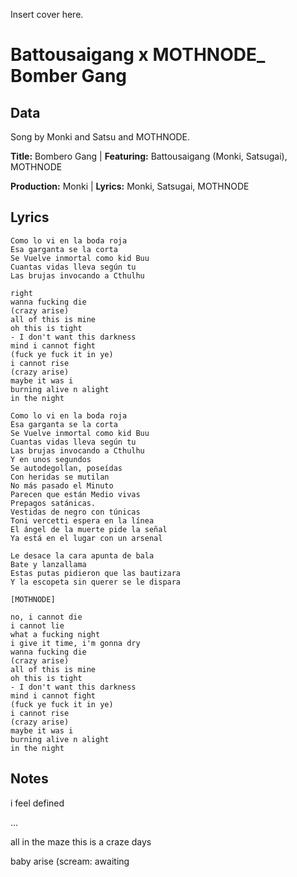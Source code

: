 Insert cover here.

# Battousaigang x MOTHNODE_ Bomber Gang

## Data

Song by Monki and Satsu and MOTHNODE.

**Title:** Bombero Gang | **Featuring:** Battousaigang (Monki, Satsugai), MOTHNODE

**Production:** Monki | **Lyrics:** Monki, Satsugai, MOTHNODE

## Lyrics


```
Como lo vi en la boda roja
Esa garganta se la corta
Se Vuelve inmortal como kid Buu
Cuantas vidas lleva según tu
Las brujas invocando a Cthulhu

right
wanna fucking die 
(crazy arise)
all of this is mine
oh this is tight
- I don't want this darkness
mind i cannot fight
(fuck ye fuck it in ye)
i cannot rise
(crazy arise)
maybe it was i
burning alive n alight
in the night 

Como lo vi en la boda roja
Esa garganta se la corta
Se Vuelve inmortal como kid Buu
Cuantas vidas lleva según tu
Las brujas invocando a Cthulhu
Y en unos segundos
Se autodegollan, poseídas
Con heridas se mutilan
No más pasado el Minuto
Parecen que están Medio vivas
Prepagos satánicas. 
Vestidas de negro con túnicas
Toni vercetti espera en la línea
El ángel de la muerte pide la señal
Ya está en el lugar con un arsenal

Le desace la cara apunta de bala
Bate y lanzallama 
Estas putas pidieron que las bautizara
Y la escopeta sin querer se le dispara

[MOTHNODE]

no, i cannot die 
i cannot lie
what a fucking night
i give it time, i'm gonna dry
wanna fucking die 
(crazy arise)
all of this is mine
oh this is tight
- I don't want this darkness
mind i cannot fight
(fuck ye fuck it in ye)
i cannot rise
(crazy arise)
maybe it was i
burning alive n alight
in the night 

```
## Notes

i feel defined

...

all in the maze
this is a craze
days



baby arise (scream: awaiting
